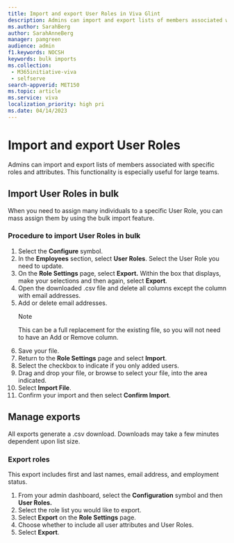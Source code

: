 ```yaml
---
title: Import and export User Roles in Viva Glint
description: Admins can import and export lists of members associated with specific roles and attributes.
ms.author: SarahBerg
author: SarahAnneBerg
manager: pamgreen
audience: admin
f1.keywords: NOCSH
keywords: bulk imports
ms.collection: 
 - M365initiative-viva
 - selfserve
search-appverid: MET150
ms.topic: article
ms.service: viva
localization_priority: high pri
ms.date: 04/14/2023
---
```


# Import and export User Roles

Admins can import and export lists of members associated with specific roles and attributes. This functionality is especially useful for large teams.

## Import User Roles in bulk

When you need to assign many individuals to a specific User Role, you can mass assign them by using the bulk import feature.

### Procedure to import User Roles in bulk

1. Select the **Configure** symbol.
2. In the **Employees** section, select **User Roles**. Select the User Role you need to update.
3. On the **Role Settings** page, select **Export.** Within the box that displays, make your selections and then again, select **Export**.
4. Open the downloaded .csv file and delete all columns except the column with email addresses.
5. Add or delete email addresses.
     >[!NOTE]
     >This can be a full replacement for the existing file, so you will not need to have an Add or Remove column.
6. Save your file.
7. Return to the **Role Settings** page and select **Import**.
8. Select the checkbox to indicate if you only added users.
9. Drag and drop your file, or browse to select your file, into the area indicated.
10. Select **Import File**.
11. Confirm your import and then select **Confirm Import**.

## Manage exports

All exports generate a .csv download. Downloads may take a few minutes dependent upon list size.

### Export roles

This export includes first and last names, email address, and employment status.

1. From your admin dashboard, select the **Configuration**  symbol and then **User Roles.**
2. Select the role list you would like to export.
3. Select  **Export** on the **Role Settings** page.
4. Choose whether to include all user attributes and User Roles.
5. Select  **Export**.